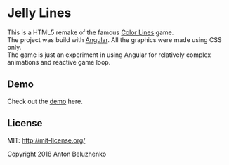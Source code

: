 # Jelly Lines

This is a HTML5 remake of the famous [Color Lines](https://ru.wikipedia.org/wiki/Color_Lines) game.<br>
The project was build with [Angular](https://github.com/angular/). All the graphics were made using CSS only.<br>
The game is just an experiment in using Angular for relatively complex animations and reactive game loop.

## Demo

Check out the [demo](http://beluzhenko.ru/jelly-lines/) here.

## License

MIT: http://mit-license.org/

Copyright 2018 Anton Beluzhenko
